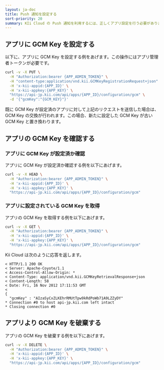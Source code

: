 ```yaml
---
layout: ja-doc
title: Push 通知を設定する
sort-priority: 20
summary: KIi Cloud の Push 通知を利用するには、正しくアプリ設定を行う必要があります。例えば Android で Push 通知を利用する場合、正しい GCM Key を予めセットしておく必要があります。
---
```

## アプリに GCM Key を設定する

以下に、アプリに GCM Key を設定する例をあげます。この操作にはアプリ管理者トークンが必要です。

```sh
curl -v -X PUT \
  -H "Authorization:bearer {APP_ADMIN_TOKEN}" \
  -H "content-type:application/vnd.kii.GCMKeyRegistrationRequest+json" \
  -H 'x-kii-appid:{APP_ID}' \
  -H 'x-kii-appkey:{APP_KEY}' \
  "https://api-jp.kii.com/api/apps/{APP_ID}/configuration/gcm" \
  -d '{"gcmKey":"{GCM_KEY}"}'
```

既に GCM Key が設定済のアプリに対して上記のリクエストを送信した場合は、GCM Key の交換が行われます。この場合、新たに設定した GCM Key が古い GCM Key と置き換わります。

## アプリの GCM Key を確認する

### アプリに GCM Key が設定済か確認

アプリに GCM Key が設定済か確認する例を以下にあげます。

```sh
curl -v -X HEAD \
  -H "Authorization:bearer {APP_ADMIN_TOKEN}" \
  -H 'x-kii-appid:{APP_ID}' \
  -H 'x-kii-appkey:{APP_KEY}' \
  "https://api-jp.kii.com/api/apps/{APP_ID}/configuration/gcm"
```

### アプリに設定されている GCM Key を取得

アプリの GCM Key を取得する例を以下にあげます。

```sh
curl -v -X GET \
  -H "Authorization:bearer {APP_ADMIN_TOKEN}" \
  -H 'x-kii-appid:{APP_ID}' \
  -H 'x-kii-appkey:{APP_KEY}' \
  "https://api-jp.kii.com/api/apps/{APP_ID}/configuration/gcm"
```

Kii Cloud は次のように応答を返します。

```
< HTTP/1.1 200 OK
< Server: Apache-Coyote/1.1
< Access-Control-Allow-Origin: *
< Content-Type: application/vnd.kii.GCMKeyRetrievalResponse+json
< Content-Length: 58
< Date: Fri, 16 Nov 2012 17:11:53 GMT
<
{
  "gcmKey" : "AIzaSyCxZLKEhrRMUtTpw9kRdPoWb71A9LZZyDY"
* Connection #0 to host api-jp.kii.com left intact
* Closing connection #0
```

## アプリより GCM Key を破棄する

アプリの GCM Key を破棄する例を以下にあげます。

```sh
curl -v -X DELETE \
  -H "Authorization:bearer {APP_ADMIN_TOKEN}" \
  -H 'x-kii-appid:{APP_ID}' \
  -H 'x-kii-appkey:{APP_KEY}' \
  "https://api-jp.kii.com/api/apps/{APP_ID}/configuration/gcm"
```
